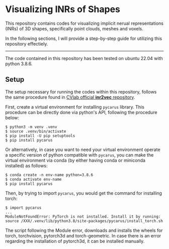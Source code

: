 # Visualizing INRs of Shapes

This repository contains codes for visualizing implicit nerual representations (INRs) of 3D shapes, specifically point clouds, meshes and voxels. 

In the following sections, I will provide a step-by-step guide for utilizing this repository effectiely. 

---

The code contained in this repository has been tested on ubuntu 22.04 with python 3.8.6.

## Setup

The setup necessary for running the codes within this repository, follows the same procedure found in [CVlab official **inr2vec** repository](https://github.com/CVLAB-Unibo/inr2vec).

First, create a virtual environment for installing `pycarus` library. This procedure can be directly done via python's API, following the procedure below:
```
$ python3 -m venv .venv
$ source .venv/bin/activate
$ pip install -U pip setuptools
$ pip install pycarus
```

Or alternatively, in case you want to need your virtual environment operate a specific version of python compatible with `pycarus`, you can make the virtual environment via conda (by either having conda or miniconda installed) as follows:
```
$ conda create -n env-name python=3.8.6
$ conda activate env-name
$ pip install pycarus
```
Then, by trying to import `pycarus`, you would get the command for installing torch:
```
$ import pycarus
...
ModuleNotFoundError: PyTorch is not installed. Install it by running: source /XXX/.venv/lib/python3.8/site-packages/pycarus/install_torch.sh
```
The script following the Module error, downloads and installs the wheels for torch, torchvision, pytorch3d and torch-geometric. In case there is an error regarding the installation of pytorch3d, it can be installed manually. 



